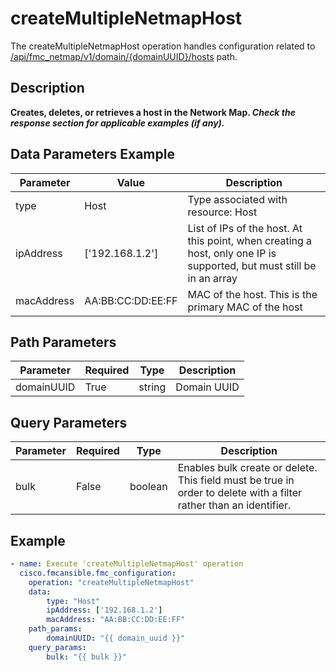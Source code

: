 # createMultipleNetmapHost

The createMultipleNetmapHost operation handles configuration related to [/api/fmc_netmap/v1/domain/{domainUUID}/hosts](/paths//api/fmc_netmap/v1/domain/{domain_uuid}/hosts.md) path.&nbsp;
## Description
**Creates, deletes, or retrieves a host in the Network Map. _Check the response section for applicable examples (if any)._**

## Data Parameters Example
| Parameter | Value | Description |
| --------- | -------- | ----------- |
| type | Host | Type associated with resource: Host |
| ipAddress | ['192.168.1.2'] | List of IPs of the host. At this point, when creating a host, only one IP is supported, but must still be in an array |
| macAddress | AA:BB:CC:DD:EE:FF | MAC of the host. This is the primary MAC of the host |

## Path Parameters
| Parameter | Required | Type | Description |
| --------- | -------- | ---- | ----------- |
| domainUUID | True | string | Domain UUID |

## Query Parameters
| Parameter | Required | Type | Description |
| --------- | -------- | ---- | ----------- |
| bulk | False | boolean | Enables bulk create or delete. <br>This field must be true in order to delete with a filter rather than an identifier. |

## Example
```yaml
- name: Execute 'createMultipleNetmapHost' operation
  cisco.fmcansible.fmc_configuration:
    operation: "createMultipleNetmapHost"
    data:
        type: "Host"
        ipAddress: ['192.168.1.2']
        macAddress: "AA:BB:CC:DD:EE:FF"
    path_params:
        domainUUID: "{{ domain_uuid }}"
    query_params:
        bulk: "{{ bulk }}"

```
